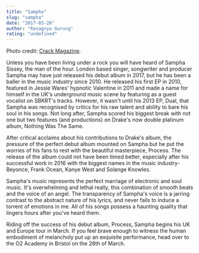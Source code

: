 ```yaml
---
title: "Sampha"
slug: "sampha"
date: "2017-03-28"
author: "Rasagnya Gurung"
rating: "undefined"
---
```


Photo credit: [Crack Magazine](http://crackmagazine.net/2017/03/watch-samphas-new-film-process/).

Unless you have been living under a rock you will have heard of Sampha Sissey, the man of the hour. London based singer, songwriter and producer Sampha may have just released his debut album in 2017, but he has been a baller in the music industry since 2010. He released his first EP in 2010, featured in Jessie Wares' hypnotic Valentine in 2011 and made a name for himself in the UK's underground music scene by featuring as a guest vocalist on SBKRT's tracks. However, it wasn't until his 2013 EP, Dual, that Sampha was recognised by critics for his raw talent and ability to bare his soul in his songs. Not long after, Sampha scored his biggest break with not one but two features (and productions) on Drake's now double platinum album, Nothing Was The Same.

After critical acclaims about his contributions to Drake's album, the pressure of the perfect debut album mounted on Sampha but he put the worries of his fans to rest with the beautiful masterpiece, Process. The release of the album could not have been timed better, especially after his successful work in 2016 with the biggest names in the music industry- Beyonce, Frank Ocean, Kanye West and Solange Knowles.

Sampha's music represents the perfect marriage of electronic and soul music. It's overwhelming and lethal really, this combination of smooth beats and the voice of an angel. The transparency of Sampha's voice is a jarring contrast to the abstract nature of his lyrics, and never fails to induce a torrent of emotions in me. All of his songs possess a haunting quality that lingers hours after you've heard them.

Riding off the success of his debut album, Process, Sampha begins his UK and Europe tour in March. If you feel brave enough to witness the human embodiment of melancholy put up an exquisite performance, head over to the O2 Academy in Bristol on the 28th of March.
